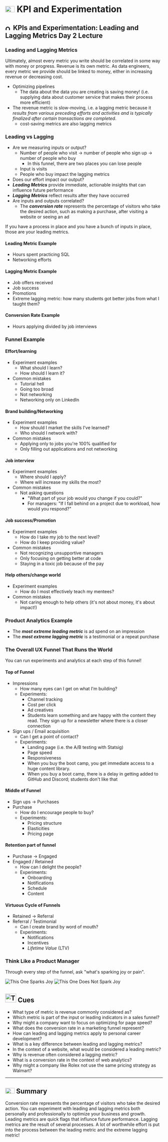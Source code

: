 
# <img src="./books.svg" alt="Stack of red books with a graduation cap on top, symbolizing education and achievement, set against a plain background" width="30" height="20" /> KPI and Experimentation

## <img src="./notes.svg" alt="Orange pencil lying diagonally on a white sheet of paper, representing note taking and documentation, with a clean and organized appearance" width="20" height="15" /> KPIs and Experimentation: Leading and Lagging Metrics Day 2 Lecture

### Leading and Lagging Metrics

Ultimately, almost every metric you write should be correlated in some way with money or progress. Revenue is its own metric. As data engineers, every metric we provide should be linked to money, either in increasing revenue or decreasing cost.

- Optimizing pipelines
  - The data about the data you are creating is saving money! (i.e. supplying data about customer service that makes their process more efficient)
- The revenue metric is slow-moving, i.e. a lagging metric because it *results from various preceding efforts and activities and is typically finalized after certain transactions are completed*.
  - cost-saving metrics are also lagging metrics

### Leading vs Lagging

- Are we measuring inputs or output?
  - Number of people who visit -> number of people who sign up -> number of people who buy
    - In this funnel, there are two places you can lose people
  - Input is visits
  - People who buy impact the lagging metrics
- Does our effort impact our output?
- ***Leading Metrics*** provide immediate, actionable insights that can influence future performance
- ***Lagging Metrics*** reflect results after they have occurred
- Are inputs and outputs correlated?
  - The ***conversion rate*** represents the percentage of visitors who take the desired action, such as making a purchase, after visiting a website or seeing an ad

If you have a process in place and you have a bunch of inputs in place, those are your leading metrics.

#### Leading Metric Example

- Hours spent practicing SQL
- Networking efforts

#### Lagging Metric Example

- Job offers received
- Job success
- Promotions
- Extreme lagging metric: how many students got better jobs from what I taught them?

#### Conversion Rate Example

- Hours applying divided by job interviews
  
### Funnel Example

#### Effort/learning

- Experiment examples
  - What should I learn?
  - How should I learn it?
- Common mistakes
  - Tutorial hell
  - Going too broad
  - Not networking
  - Networking only on LinkedIn

#### Brand building/Networking

- Experiment examples
  - How should I market the skills I've learned?
  - Who should I network with?
- Common mistakes
  - Applying only to jobs you're 100% qualified for
  - Only filling out applications and not networking

#### Job interview

- Experiment examples
  - Where should I apply?
  - Where will increase my skills the most?
- Common mistakes
  - Not asking questions
    - "What part of your job would you change if you could?"
    - For managers: "If I fall behind on a project due to workload, how would you respond?"
  
#### Job success/Promotion

- Experiment examples
  - How do I take my job to the next level?
  - How do I keep providing value?
- Common mistakes
  - Not recognizing unsupportive managers
  - Only focusing on getting better at code
  - Staying in a toxic job because of the pay
  
#### Help others/change world

- Experiment examples
  - How do I most effectively teach my mentees?
- Common mistakes
  - Not caring enough to help others (it's not about money, it's about impact!)

### Product Analytics Example

- The ***most extreme leading metric*** is ad spend on an impression
- The ***most extreme lagging metric*** is a testimonial or a repeat purchase

### The Overall UX Funnel That Runs the World

You can run experiments and analytics at each step of this funnel!

#### Top of Funnel

- Impressions
  - How many eyes can I get on what I'm building?
  - Experiments:
    - Channel tracking
    - Cost per click
    - Ad creatives
    - Students learn something and are happy with the content they read. They sign up for a newsletter where there is a closer connection
- Sign ups / Email acquisition
  - Can I get a point of contact?
  - Experiments:
    - Landing page (i.e. the A/B testing with Statsig)
    - Page speed
    - Responsiveness
    - When you buy the boot camp, you get immediate access to a huge content library.
    - When you buy a boot camp, there is a delay in getting added to GitHub and Discord; students don't like that

#### Middle of Funnel

- Sign ups -> Purchases
- Purchase
  - How do I encourage people to buy?
  - Experiments:
    - Pricing structure
    - Elasticities
    - Pricing page

#### Retention part of funnel

- Purchase -> Engaged
- Engaged / Retained
  - How can I delight the people?
  - Experiments:
    - Onboarding
    - Notifications
    - Schedule
    - Content

#### Virtuous Cycle of Funnels

- Retained -> Referral
- Referral / Testimonial
  - Can I create brand by word of mouth?
  - Experiments:
    - Notifications
    - Incentives
    - *Lifetime Value* (LTV)

### Think Like a Product Manager

Through every step of the funnel, ask "what's sparking joy or pain".

![This One Sparks Joy](tumblr_e1cf59b2ddb94136f50b69ff6bc95a24_ad233526_640.gif)
![This One Does Not Spark Joy](https://64.media.tumblr.com/932a5f8808cfc10c13fda17915d89ec1/tumblr_pmndkcnrvy1vcqvzco3_640.gifv)

## <img src="./question-and-answer.svg" alt="Two speech bubbles, one with a large letter Q and the other with a large letter A, representing a question and answer exchange in a friendly and approachable style" width="35" height="28" /> Cues

- What type of metric is revenue commonly considered as?
- Which metric is part of the input or leading indicators in a sales funnel?
- Why might a company want to focus on optimizing for page speed?
- What does the conversion rate in a marketing funnel represent?
- How can leading and lagging metrics apply to personal career development?
- What is a key difference between leading and lagging metrics?
- In the context of a website, what would be considered a leading metric?
- Why is revenue often considered a lagging metric?
- What is a conversion rate in the context of web analytics?
- Why might a company like Rolex not use the same pricing strategy as Walmart?

---

## <img src="./summary.svg" alt="Rolled parchment scroll with visible lines, symbolizing a summary or conclusion, placed on a neutral background" width="30" height="18" /> Summary

Conversion rate represents the percentage of visitors who take the desired action. You can experiment with leading and lagging metrics both personally and professionally to optimize your business and growth. Leading metrics are quick flags that influnce future performance. Lagging metrics are the result of several processes. A lot of worthwhile effort is put into the process between the leading metric and the extreme lagging metric!
